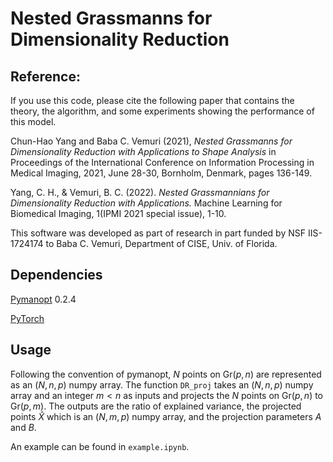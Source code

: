 # Nested Grassmanns for Dimensionality Reduction

## Reference:

If you use this code, please cite the following paper that contains the theory,
the algorithm, and some experiments showing the performance of this model.

Chun-Hao Yang and Baba C. Vemuri (2021), *Nested Grassmanns for Dimensionality
Reduction with Applications to Shape Analysis* in Proceedings of the International Conference on Information Processing in Medical Imaging, 2021, June 28-30, Bornholm, Denmark, pages 136-149.

Yang, C. H., & Vemuri, B. C. (2022). *Nested Grassmannians for Dimensionality Reduction with Applications.* Machine Learning for Biomedical Imaging, 1(IPMI 2021 special issue), 1-10.

This software was developed as part of research in part funded by NSF IIS-1724174 to Baba C. Vemuri, Department of CISE, Univ. of Florida.

## Dependencies

[Pymanopt](https://github.com/pymanopt/pymanopt) 0.2.4 

[PyTorch](https://pytorch.org/)

## Usage

Following the convention of pymanopt, $N$ points on $\text{Gr}(p,n)$ are
represented as an $(N,n,p)$ numpy array. The function `DR_proj` takes an $(N, n,
p)$ numpy array and an integer $m < n$ as inputs and projects the $N$ points on
$\text{Gr}(p, n)$ to $\text{Gr}(p, m)$. The outputs are the ratio of explained
variance, the projected points $\hat{X}$ which is an $(N, m ,p)$ numpy array,
and the projection parameters $A$ and $B$. 

An example can be found in `example.ipynb`.

